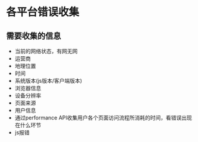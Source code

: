 # 各平台错误收集

## 需要收集的信息

- 当前的网络状态，有网无网
- 运营商
- 地理位置
- 时间
- 系统版本(js版本/客户端版本)
- 浏览器信息
- 设备分辨率
- 页面来源
- 用户信息
- 通过performance API收集用户各个页面访问流程所消耗的时间，看错误出现在什么环节
- js报错
